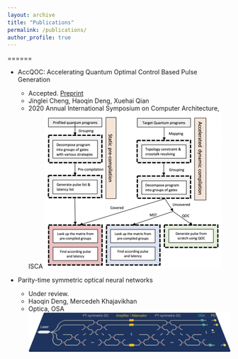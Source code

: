 ```yaml
---
layout: archive
title: "Publications"
permalink: /publications/
author_profile: true
---
```



======
* AccQOC: Accelerating Quantum Optimal Control Based Pulse Generation
  *	Accepted. [Preprint](https://arxiv.org/abs/2003.00376)
  *	Jinglei Cheng, Haoqin Deng, Xuehai Qian
  *	2020 Annual International Symposium on Computer Architecture, ISCA
  ![img_accqoc](/images/accqoc2.png)

* Parity-time symmetric optical neural networks 
  *	Under review.
  *	Haoqin Deng, Mercedeh Khajavikhan
  *	Optica, OSA
  ![img_ptonn](/images/ptonn.png)